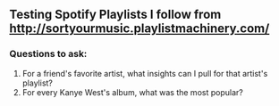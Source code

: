 ## Testing Spotify Playlists I follow from http://sortyourmusic.playlistmachinery.com/

### Questions to ask:
1. For a friend's favorite artist, what insights can I pull for that artist's playlist?
2. For every Kanye West's album, what was the most popular?
